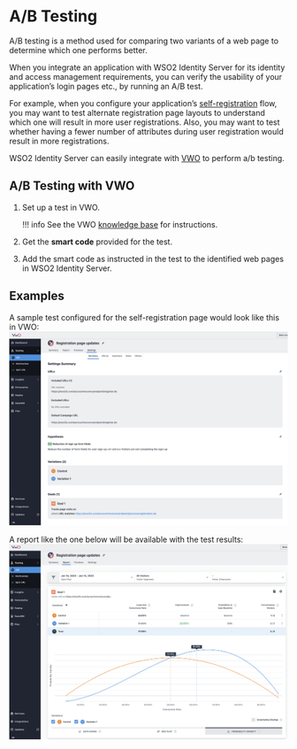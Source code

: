 # A/B Testing

A/B testing is a method used for comparing two variants of a web page to
determine which one performs better.

When you integrate an application with WSO2 Identity Server for
its identity and access management requirements, you can verify
the usability of your application’s login pages etc., by running an A/B test.

For example, when you configure your application’s [self-registration](../self-registration/)
flow, you may want to test alternate registration page layouts to understand which one will result in more user registrations. Also, you may want to test whether having a fewer number of attributes during user registration would result in more registrations.

WSO2 Identity Server can easily integrate with [VWO](https://vwo.com/) to perform a/b testing.


## A/B Testing with VWO

1.  Set up a test in VWO.

    !!! info
        See the VWO [knowledge base](https://help.vwo.com/hc/en-us/articles/360021171954-How-to-Create-an-A-B-Test-in-VWO-) for instructions.

2.  Get the **smart code** provided for the test.

3.  Add the smart code as instructed in the test to the identified web pages in WSO2 Identity Server.


## Examples

A sample test configured for the self-registration page would look like this in VWO:
![vwo-settings](../assets/img/learn/vwo-settings.png)

A report like the one below will be available with the test results:
![vwo-report](../assets/img/learn/vwo-report.png)

